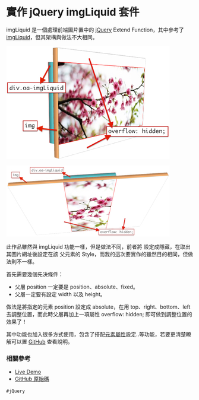 # 實作 jQuery imgLiquid 套件

imgLiquid 是一個處理前端圖片置中的 [jQuery](https://jquery.com/) Extend Function，其中參考了 [imgLiquid](https://github.com/karacas/imgLiquid)，但其架構與做法不大相同。

![垂直置中(藍色為父層、黃色為 img 元素)](img/001.jpg)

![水平置中(藍色為父層、黃色為 img 元素)](img/002.jpg)

此作品雖然與 imgLiquid 功能一樣，但是做法不同，前者將  設定成隱藏，在取出其圖片網址後設定在該  父元素的 Style，而我的這次要實作的雖然目的相同，但做法則不一樣。

首先需要幾個先決條件：

* 父層 position 一定要是 position、absolute、fixed。
* 父層一定要有設定 width 以及 height。

做法是將指定的元素 position 設定成 absolute，在用 top、right、bottom、left 去調整位置，而此時父層再加上一項屬性 overflow: hidden; 即可做到調整位置的效果了！

其中功能也加入很多方式使用，包含了搭配[元素屬性](http://w3school.com.cn/html/html_attributes.asp)設定..等功能，若要更清楚瞭解可以置 [GitHub](https://github.com/comdan66/OA-imgLiquid#%E7%9B%AE%E9%8C%84) 查看說明。

### 相關參考
* [Live Demo](https://works.ioa.tw/OA-imgLiquid/index.html)
* [GitHub 原始碼](https://github.com/comdan66/OA-imgLiquid)

`#jQuery`